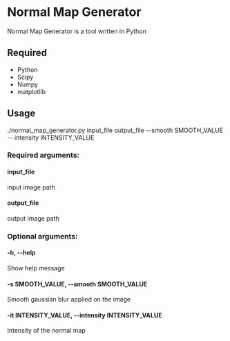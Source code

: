 # Normal Map Generator

Normal Map Generator is a tool written in Python

## Required

- Python
- Scipy
- Numpy
- matplotlib

## Usage

./normal_map_generator.py input_file output_file --smooth SMOOTH_VALUE -- intensity INTENSITY_VALUE

### Required arguments:

#### input_file            
input image path

#### output_file          
output image path

### Optional arguments:

#### -h, --help            
Show help message

#### -s SMOOTH_VALUE, --smooth SMOOTH_VALUE
Smooth gaussian blur applied on the image

#### -it INTENSITY_VALUE, --intensity INTENSITY_VALUE
Intensity of the normal map
